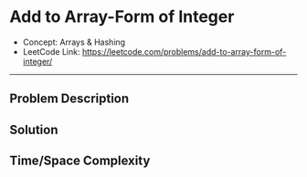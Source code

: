 # Add to Array-Form of Integer

- Concept: Arrays & Hashing
- LeetCode Link: https://leetcode.com/problems/add-to-array-form-of-integer/

---

## Problem Description

## Solution

## Time/Space Complexity

